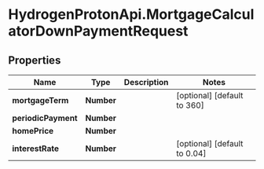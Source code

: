 # HydrogenProtonApi.MortgageCalculatorDownPaymentRequest

## Properties
Name | Type | Description | Notes
------------ | ------------- | ------------- | -------------
**mortgageTerm** | **Number** |  | [optional] [default to 360]
**periodicPayment** | **Number** |  | 
**homePrice** | **Number** |  | 
**interestRate** | **Number** |  | [optional] [default to 0.04]


